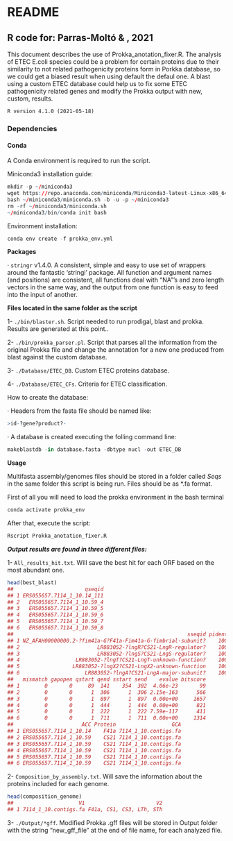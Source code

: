 
<!-- README.md is generated from README.Rmd. Please edit that file -->

# **README**

## **R code for: Parras-Moltó & , 2021**

This document describes the use of Prokka\_anotation\_fixer.R. The
analysis of ETEC E.coli species could be a problem for certain proteins
due to their similarity to not related pathogenicity proteins form in
Porkka database, so we could get a biased result when using default the
defaul one. A blast using a custom ETEC database could help us to fix
some ETEC pathogenicity related genes and modify the Prokka output with
new, custom, results.

    R version 4.1.0 (2021-05-18)

### **Dependencies**

#### **Conda**

A Conda environment is required to run the script.

Miniconda3 installation guide:

``` r
mkdir -p ~/miniconda3
wget https://repo.anaconda.com/miniconda/Miniconda3-latest-Linux-x86_64.sh -O ~/miniconda3/miniconda.sh
bash ~/miniconda3/miniconda.sh -b -u -p ~/miniconda3
rm -rf ~/miniconda3/miniconda.sh
~/miniconda3/bin/conda init bash
```

Environment installation:

``` r
conda env create -f prokka_env.yml
```

**Packages**

· `stringr` v1.4.0. A consistent, simple and easy to use set of wrappers
around the fantastic ‘stringi’ package. All function and argument names
(and positions) are consistent, all functions deal with “NA”’s and zero
length vectors in the same way, and the output from one function is easy
to feed into the input of another.

**Files located in the same folder as the script**

1- `./bin/blaster.sh`. Script needed to run prodigal, blast and prokka.
Results are generated at this point..

2- `./bin/prokka_parser.pl`. Script that parses all the information from
the original Prokka file and change the annotation for a new one
produced from blast against the custom database.

3- `./Database/ETEC_DB`. Custom ETEC proteins database.

4- `./Database/ETEC_CFs`. Criteria for ETEC classification.

How to create the database:

· Headers from the fasta file should be named like:

``` r
>id-?gene?product?-
```

· A database is created executing the folling command line:

``` r
makeblastdb -in database.fasta -dbtype nucl -out ETEC_DB
```

**Usage**

Multifasta assembly/genomes files should be stored in a folder called
*Seqs* in the same folder this script is being run. Files should be as
\*.fa format.

First of all you will need to load the prokka environment in the bash
terminal

``` r
conda activate prokka_env
```

After that, execute the script:

``` r
Rscript Prokka_anotation_fixer.R
```

***Output results are found in three different files:***

1- `All_results_hit.txt`. Will save the best hit for each ORF based on
the most abundant one.

``` r
head(best_blast)
##                       qseqid
## 1 ERS055657.7114_1_10.14_111
## 2   ERS055657.7114_1_10.59_4
## 3   ERS055657.7114_1_10.59_5
## 4   ERS055657.7114_1_10.59_6
## 5   ERS055657.7114_1_10.59_7
## 6   ERS055657.7114_1_10.59_8
##                                                        sseqid pident length
## 1 NZ_AFAH00000000.2-?fim41a-G?F41a-Fim41a-G-fimbrial-subunit?    100     53
## 2                         LR883052-?lngR?CS21-LngR-regulator?    100    306
## 3                         LR883052-?lngS?CS21-LngS-regulator?    100    897
## 4                  LR883052-?lngT?CS21-LngT-unknown-function?    100    444
## 5                 LR883052-?lngX2?CS21-LngX2-unknown-function    100    222
## 6                     LR883052-?lngA?CS21-LngA-major-subunit?    100    711
##   mismatch gapopen qstart qend sstart send    evalue bitscore
## 1        0       0     89  141    354  302  4.06e-23       99
## 2        0       0      1  306      1  306 2.15e-163      566
## 3        0       0      1  897      1  897  0.00e+00     1657
## 4        0       0      1  444      1  444  0.00e+00      821
## 5        0       0      1  222      1  222 7.59e-117      411
## 6        0       0      1  711      1  711  0.00e+00     1314
##                      ACC Protein                  GCA
## 1 ERS055657.7114_1_10.14    F41a 7114_1_10.contigs.fa
## 2 ERS055657.7114_1_10.59    CS21 7114_1_10.contigs.fa
## 3 ERS055657.7114_1_10.59    CS21 7114_1_10.contigs.fa
## 4 ERS055657.7114_1_10.59    CS21 7114_1_10.contigs.fa
## 5 ERS055657.7114_1_10.59    CS21 7114_1_10.contigs.fa
## 6 ERS055657.7114_1_10.59    CS21 7114_1_10.contigs.fa
```

2- `Composition_by_assembly.txt`. Will save the information about the
proteins included for each genome.

``` r
head(composition_genome)
##                     V1                       V2
## 1 7114_1_10.contigs.fa F41a, CS1, CS3, LTh, STh
```

3- `./Output/*gff`. Modified Prokka .gff files will be stored in Output
folder with the string “new\_gff\_file” at the end of file name, for
each analyzed file.
